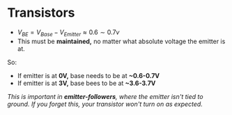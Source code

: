 # Transistors

- $V_{BE} = V_{Base} - V_{Emitter} \approx 0.6 \sim 0.7v$
- This must be **maintained,** no matter what absolute voltage the emitter is at.

So:
- If emitter is at **0V,** base needs to be at **~0.6-0.7V**
- If emitter is at **3V,** base bees to be at **~3.6-3.7V**

*This is important in **emitter-followers**, where the emitter isn't tied to ground. If you forget this, your transistor won't turn on as expected.*
